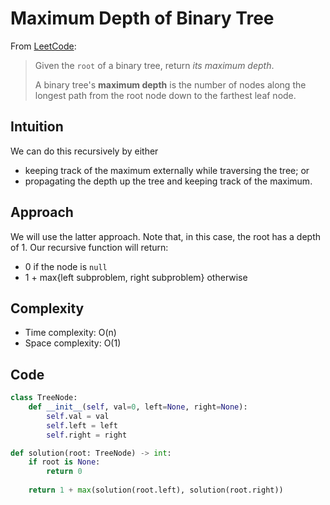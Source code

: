 # Maximum Depth of Binary Tree

From [LeetCode](https://leetcode.com/problems/maximum-depth-of-binary-tree/):

> Given the `root` of a binary tree, return *its maximum depth*.
> 
> A binary tree's **maximum depth** is the number of nodes along the longest path from the root node down to the farthest leaf node.

## Intuition

We can do this recursively by either
- keeping track of the maximum externally while traversing the tree; or
- propagating the depth up the tree and keeping track of the maximum.

## Approach

We will use the latter approach. Note that, in this case, the root has a depth of 1. Our recursive function will return:
- 0 if the node is `null`
- 1 + max{left subproblem, right subproblem} otherwise

## Complexity

- Time complexity: O(n)
- Space complexity: O(1)

## Code

```python
class TreeNode:
    def __init__(self, val=0, left=None, right=None):
        self.val = val
        self.left = left
        self.right = right

def solution(root: TreeNode) -> int:
    if root is None:
        return 0
    
    return 1 + max(solution(root.left), solution(root.right))
```